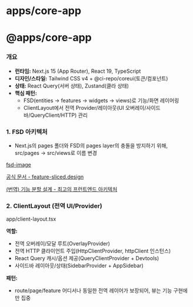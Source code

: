# apps/core-app

# @apps/core-app

### **개요**

- **런타임:** Next.js 15 (App Router), React 19, TypeScript
- **디자인/스타일:** Tailwind CSS v4 + @ci-repo/coreui(토큰/컴포넌트)
- **상태:** React Query(서버 상태), Zustand(클라 상태)
- **핵심 패턴:**
  - FSD(entities → features → widgets → views)로 기능/화면 레이어링
  - ClientLayout에서 전역 Provider/레이아웃(UI 오버레이/사이드바/QueryClient/HTTP) 관리

### **1. FSD 아키텍처**

- Next.js의 pages 폴더와 FSD의 pages layer의 충돌을 방지하기 위해, src/pages → src/views로 이름 변경

[fsd-image](./image-fsd.png)

[공식 문서 - feature-sliced.design](https://feature-sliced.design/kr/docs/get-started/overview)

[(번역) 기능 분할 설계 - 최고의 프런트엔드 아키텍처](https://emewjin.github.io/feature-sliced-design/)

### **2. ClientLayout (전역 UI/Provider)**

app/client-layout.tsx

**역할:**

- 전역 오버레이/모달 루트(OverlayProvider)
- 전역 HTTP 클라이언트 주입(HttpClientProvider, httpClient 인스턴스)
- React Query 캐시/옵션 제공(QueryClientProvider + Devtools)
- 사이드바 레이아웃/상태(SidebarProvider + AppSidebar)

**패턴:**

- route/page/feature 어디서나 동일한 전역 레이어가 보장되어, 뷰는 기능 구현에만 집중
